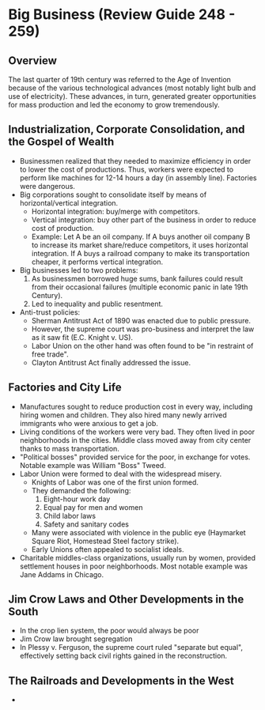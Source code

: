 # Big Business (Review Guide 248 - 259)

## Overview
The last quarter of 19th century was referred to the Age of Invention because of the various technological advances (most notably light bulb and use of electricity). These advances, in turn, generated greater opportunities for mass production and led the economy to grow tremendously.

## Industrialization, Corporate Consolidation, and the Gospel of Wealth
- Businessmen realized that they needed to maximize efficiency in order to lower the cost of productions. Thus, workers were expected to perform like machines for 12-14 hours a day (in assembly line). Factories were dangerous.
- Big corporations sought to consolidate itself by means of horizontal/vertical integration.
	* Horizontal integration: buy/merge with competitors.
	* Vertical integration: buy other part of the business in order to reduce cost of production.
	* Example: Let A be an oil company. If A buys another oil company B to increase its market share/reduce competitors, it uses horizontal integration. If A buys a railroad company to make its transportation cheaper, it performs vertical integration.
- Big businesses led to two problems:
	1. As businessmen borrowed huge sums, bank failures could result from their occasional failures (multiple economic panic in late 19th Century).
	2. Led to inequality and public resentment.
- Anti-trust policies:
	* Sherman Antitrust Act of 1890 was enacted due to public pressure.
	* However, the supreme court was pro-business and interpret the law as it saw fit (E.C. Knight v. US).
	* Labor Union on the other hand was often found to be "in restraint of free trade".
	* Clayton Antitrust Act finally addressed the issue.

## Factories and City Life
- Manufactures sought to reduce production cost in every way, including hiring women and children. They also hired many newly arrived immigrants who were anxious to get a job.
- Living conditions of the workers were very bad. They often lived in poor neighborhoods in the cities. Middle class moved away from city center thanks to mass transportation.
- "Political bosses" provided service for the poor, in exchange for votes. Notable example was William "Boss" Tweed.
- Labor Union were formed to deal with the widespread misery.
	* Knights of Labor was one of the first union formed.
	* They demanded the following:
		1. Eight-hour work day
		2. Equal pay for men and women
		3. Child labor laws
		4. Safety and sanitary codes
	* Many were associated with violence in the public eye (Haymarket Square Riot, Homestead Steel factory strike).
	* Early Unions often appealed to socialist ideals.
- Charitable middles-class organizations, usually run by women, provided settlement houses in poor neighborhoods. Most notable example was Jane Addams in Chicago.

## Jim Crow Laws and Other Developments in the South
- In the crop lien system, the poor would always be poor
- Jim Crow law brought segregation
- In Plessy v. Ferguson, the supreme court ruled "separate but equal", effectively setting back civil rights gained in the reconstruction.

## The Railroads and Developments in the West
- 
